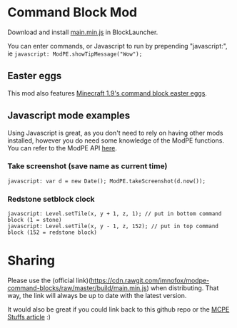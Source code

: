 # Command Block Mod

Download and install [main.min.js](https://cdn.rawgit.com/imnofox/modpe-command-blocks/raw/master/build/main.min.js) in BlockLauncher.

You can enter commands, or Javascript to run by prepending "javascript:", ie `javascript: ModPE.showTipMessage("Wow");`

## Easter eggs

This mod also features [Minecraft 1.9's command block easter eggs](http://minecraft.gamepedia.com/Easter_eggs#Command_blocks).

## Javascript mode examples

Using Javascript is great, as you don't need to rely on having other mods installed, however you do need some knowledge of the ModPE functions. You can refer to the ModPE API [here](http://imnofox.github.io/zxc/).

### Take screenshot (save name as current time)

```
javascript: var d = new Date(); ModPE.takeScreenshot(d.now());
```

### Redstone setblock clock

```
javascript: Level.setTile(x, y + 1, z, 1); // put in bottom command block (1 = stone)
javascript: Level.setTile(x, y - 1, z, 152); // put in top command block (152 = redstone block)
```

# Sharing

Please use the (official link)(https://cdn.rawgit.com/imnofox/modpe-command-blocks/raw/master/build/main.min.js) when distributing.
That way, the link will always be up to date with the latest version.

It would also be great if you could link back to this github repo or the [MCPE Stuffs article](http://www.mcpestuffs.com/2016/02/command-blocks-mod/) :)
